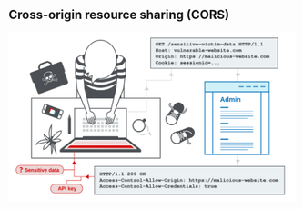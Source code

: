 ## Cross-origin resource sharing (CORS)
[![](https://github.com/Offensive-Penetration-Security/Cross-origin-resource-sharing/blob/main/docs/attack-on-cors.svg)](https://portswigger.net/web-security/cors)
